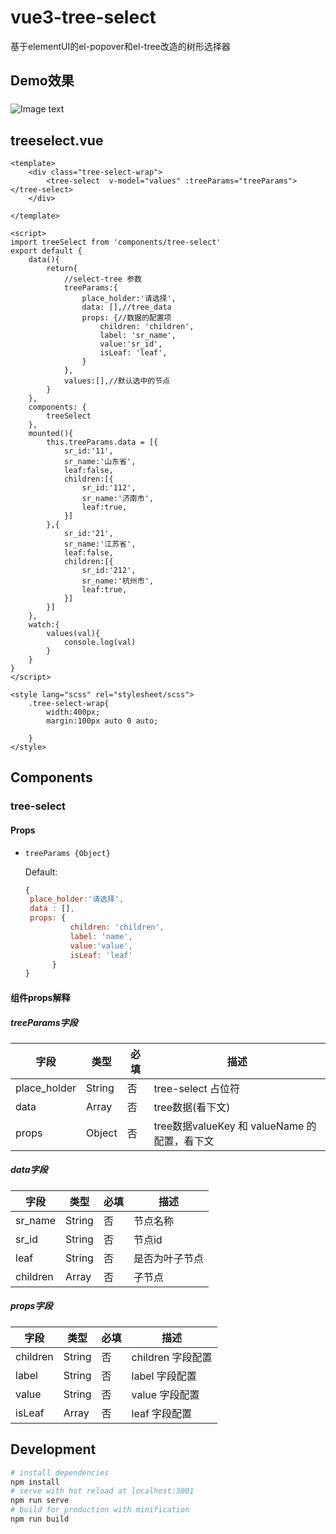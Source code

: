 # vue3-tree-select
基于elementUI的el-popover和el-tree改造的树形选择器

## Demo效果
###
![Image text](https://github.com/hacfins/vue3-tree-select/raw/master/src/assets/demo.gif)

## treeselect.vue

``` vue
<template>
    <div class="tree-select-wrap">
        <tree-select  v-model="values" :treeParams="treeParams"></tree-select>
    </div>

</template>

<script>
import treeSelect from 'components/tree-select'
export default {
    data(){
        return{
            //select-tree 参数
            treeParams:{
                place_holder:'请选择',
                data: [],//tree_data
                props: {//数据的配置项
                    children: 'children',
                    label: 'sr_name',
                    value:'sr_id',
                    isLeaf: 'leaf',
                }
            },
            values:[],//默认选中的节点
        }
    },
    components: {
        treeSelect
    },
    mounted(){
        this.treeParams.data = [{
            sr_id:'11',
            sr_name:'山东省',
            leaf:false,
            children:[{
                sr_id:'112',
                sr_name:'济南市',
                leaf:true,
            }]
        },{
            sr_id:'21',
            sr_name:'江苏省',
            leaf:false,
            children:[{
                sr_id:'212',
                sr_name:'杭州市',
                leaf:true,
            }]
        }]
    },
    watch:{
        values(val){
            console.log(val)
        }
    }
}
</script>

<style lang="scss" rel="stylesheet/scss">
    .tree-select-wrap{
        width:400px;
        margin:100px auto 0 auto;

    }
</style>

```

## Components

### tree-select

#### Props

* `treeParams {Object}`

    Default:
    ```js
    {
     place_holder:'请选择',
     data : [],
     props: {
              children: 'children',
              label: 'name',
              value:'value',
              isLeaf: 'leaf'
          }
    }
    ```

#### 组件props解释

##### treeParams字段

| 字段            | 类型    | 必填 | 描述     |
| --------------- | ------- | ---- | -------- |
| place_holder    | String  | 否   | tree-select 占位符 |
| data            | Array   | 否   | tree数据(看下文) |
| props           | Object  | 否   | tree数据valueKey 和 valueName 的配置，看下文 |

##### data字段

| 字段            | 类型    | 必填 | 描述         |
| --------------- | ------- | ---- | ------------ |
| sr_name         | String  | 否   | 节点名称 |
| sr_id           | String  | 否   | 节点id |
| leaf            | String  | 否   | 是否为叶子节点 |
| children        | Array   | 否   | 子节点 |

##### props字段

| 字段            | 类型    | 必填 | 描述         |
| --------------- | ------- | ---- | ------------ |
| children        | String  | 否   | children 字段配置 |
| label           | String  | 否   | label 字段配置 |
| value           | String  | 否   | value 字段配置|
| isLeaf          | Array   | 否   | leaf 字段配置 |

## Development

``` bash
# install dependencies
npm install
# serve with hot reload at localhost:3001
npm run serve
# build for production with minification
npm run build
```